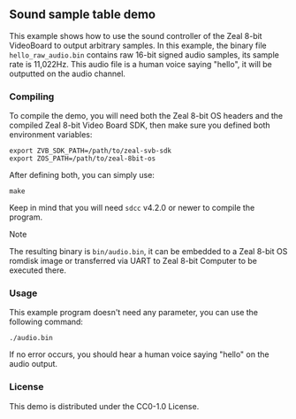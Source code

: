 ## Sound sample table demo

This example shows how to use the sound controller of the Zeal 8-bit VideoBoard to output arbitrary samples. In this example, the binary file `hello_raw_audio.bin` contains raw 16-bit signed audio samples, its sample rate is 11,022Hz. This audio file is a human voice saying "hello", it will be outputted on the audio channel.

### Compiling

To compile the demo, you will need both the Zeal 8-bit OS headers and the compiled Zeal 8-bit Video Board SDK, then make sure you defined both environment variables:
```
export ZVB_SDK_PATH=/path/to/zeal-svb-sdk
export ZOS_PATH=/path/to/zeal-8bit-os
```

After defining both, you can simply use:

```
make
```

Keep in mind that you will need `sdcc` v4.2.0 or newer to compile the program.

> [!NOTE]
> The resulting binary is `bin/audio.bin`, it can be embedded to a Zeal 8-bit OS romdisk image or transferred via UART to Zeal 8-bit Computer to be executed there.

### Usage

This example program doesn't need any parameter, you can use the following command:

```
./audio.bin
```

If no error occurs, you should hear a human voice saying "hello" on the audio output.

### License

This demo is distributed under the CC0-1.0 License.

